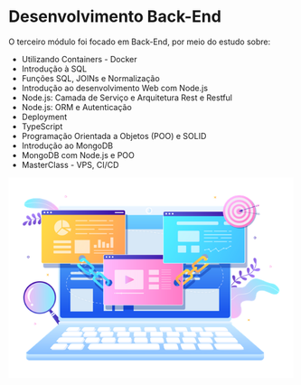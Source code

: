 # Desenvolvimento Back-End

O terceiro módulo foi focado em Back-End, por meio do estudo sobre:

* Utilizando Containers - Docker
* Introdução à SQL
* Funções SQL, JOINs e Normalização
* Introdução ao desenvolvimento Web com Node.js
* Node.js: Camada de Serviço e Arquitetura Rest e Restful
* Node.js: ORM e Autenticação
* Deployment
* TypeScript
* Programação Orientada a Objetos (POO) e SOLID
* Introdução ao MongoDB
* MongoDB com Node.js e POO
* MasterClass - VPS, CI/CD

<p align="center">
  <img src="https://github.com/guilherme-ac-fernandes/trybe-exercicios/blob/main/03-back-end/back.png" alt="Imagem Back-End Development"/>
</p>
